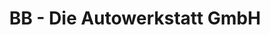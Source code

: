 ---
title: "BB - Die Autowerkstatt GmbH"
url: /raubach/bb-die-autowerkstatt-gmbh/
shop: Autowerkstatt
---